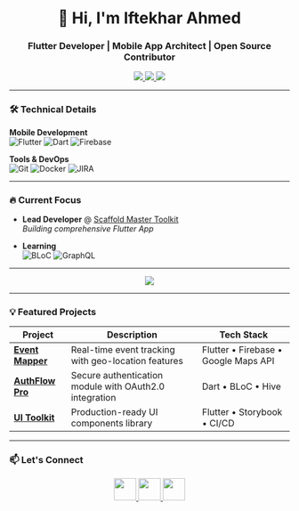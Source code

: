 <h1 align="center">🚀 Hi, I'm Iftekhar Ahmed</h1>
<h3 align="center">Flutter Developer | Mobile App Architect | Open Source Contributor</h3>

<p align="center">
  <a href="https://www.linkedin.com/in/ifte234/">
    <img src="https://img.shields.io/badge/LinkedIn-0077B5?style=for-the-badge&logo=linkedin&logoColor=white">
  </a>
  <a href="mailto:iftekharahmed728372@gmail.com">
    <img src="https://img.shields.io/badge/Gmail-D14836?style=for-the-badge&logo=gmail&logoColor=white">
  </a>
  <a href="https://github.com/Ifte234">
    <img src="https://komarev.com/ghpvc/?username=ifte234&label=Profile%20Views&color=blue&style=for-the-badge">
  </a>
</p>

---

### 🛠️ Technical Details

**Mobile Development**  
![Flutter](https://img.shields.io/badge/Flutter-02569B?style=flat&logo=flutter&logoColor=white)
![Dart](https://img.shields.io/badge/Dart-0175C2?style=flat&logo=dart&logoColor=white)
![Firebase](https://img.shields.io/badge/Firebase-FFCA28?style=flat&logo=firebase&logoColor=black)


**Tools & DevOps**  
![Git](https://img.shields.io/badge/Git-F05032?style=flat&logo=git&logoColor=white)
![Docker](https://img.shields.io/badge/Docker-2496ED?style=flat&logo=docker&logoColor=white)
![JIRA](https://img.shields.io/badge/Jira-0052CC?style=flat&logo=jira&logoColor=white)

---

### 🔥 Current Focus

- **Lead Developer** @ [Scaffold Master Toolkit](https://github.com/Ifte234/scaffold-master)  
  _Building comprehensive Flutter App_
  
- **Learning**  
  ![BLoC](https://img.shields.io/badge/Flutter_BLoC-02569B?style=flat&logo=flutter&logoColor=white)
  ![GraphQL](https://img.shields.io/badge/GraphQL-E10098?style=flat&logo=graphql&logoColor=white)

---


<p align="center">
  <a href="https://github.com/Ifte234">
    <img src="https://github-readme-streak-stats.herokuapp.com/?user=ifte234&theme=dark"/>
  </a>
</p>

---

### 💡 Featured Projects

| Project | Description | Tech Stack |
|---------|-------------|------------|
| **[Event Mapper](https://github.com/Ifte234/event-mapper)** | Real-time event tracking with geo-location features | Flutter • Firebase • Google Maps API |
| **[AuthFlow Pro](https://github.com/Ifte234/authflow-pro)** | Secure authentication module with OAuth2.0 integration | Dart • BLoC • Hive |
| **[UI Toolkit](https://github.com/Ifte234/flutter-ui-kit)** | Production-ready UI components library | Flutter • Storybook • CI/CD |

---

### 📫 Let's Connect

<p align="center">
  <a href="https://linkedin.com/in/ifte234">
    <img src="https://img.icons8.com/color/48/000000/linkedin.png" width="40"/>
  </a>
  <a href="https://twitter.com/yourprofile">
    <img src="https://img.icons8.com/color/48/000000/twitter--v1.png" width="40"/>
  </a>
  <a href="https://medium.com/@yourprofile">
    <img src="https://img.icons8.com/color/48/000000/medium-logo.png" width="40"/>
  </a>
</p>
